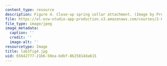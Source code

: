 ```yaml
---
content_type: resource
description: Figure 4. Close-up spring collar attachment. (Image by Prof. Trumper.)
file: https://ol-ocw-studio-app-production.s3.amazonaws.com/courses/2-003-modeling-dynamics-and-control-i-spring-2005/6564277721b650eabdbf8b25814da615_lab3fig4.jpg
file_type: image/jpeg
image_metadata:
  caption: ''
  credit: ''
  image-alt: ''
resourcetype: Image
title: lab3fig4.jpg
uid: 65642777-21b6-50ea-bdbf-8b25814da615
---
```

